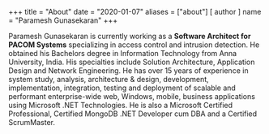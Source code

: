 +++
title = "About"
date = "2020-01-07"
aliases = ["about"]
[ author ]
  name = "Paramesh Gunasekaran"
+++

Paramesh Gunasekaran is currently working as a **Software Architect for PACOM Systems** specializing in access control and intrusion detection. He obtained his Bachelors degree in Information Technology from Anna University, India. His specialties include Solution Architecture, Application Design and Network Engineering. He has over 15 years of experience in system study, analysis, architecture & design, development, implementation, integration, testing and deployment of scalable and performant enterprise-wide web, Windows, mobile, business applications using Microsoft .NET Technologies. He is also a Microsoft Certified Professional, Certified MongoDB .NET Developer cum DBA and a Certified ScrumMaster.